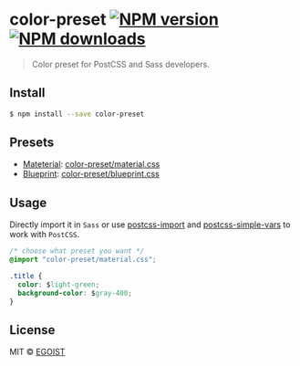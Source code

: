 # color-preset [![NPM version](https://img.shields.io/npm/v/color-preset.svg)](https://npmjs.com/package/color-preset) [![NPM downloads](https://img.shields.io/npm/dm/color-preset.svg)](https://npmjs.com/package/color-preset)

> Color preset for PostCSS and Sass developers.

## Install

```bash
$ npm install --save color-preset
```

## Presets

- [Mateterial](https://material.google.com/style/color.html): [color-preset/material.css](./material.css)
- [Blueprint](http://blueprintjs.com/docs/#colors): [color-preset/blueprint.css](./blueprint.css)

## Usage

Directly import it in `Sass` or use [postcss-import](https://github.com/postcss/postcss-import) and [postcss-simple-vars](https://github.com/postcss/postcss-simple-vars) to work with `PostCSS`.

```css
/* choose what preset you want */
@import "color-preset/material.css";

.title {
  color: $light-green;
  background-color: $gray-400;
}
```

## License

MIT © [EGOIST](https://github.com/egoist)
